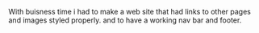 With buisness time i had to make a web site that had links to other pages and images styled properly. and to have a working nav bar and footer.
